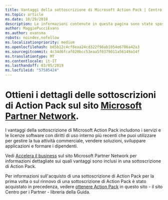 ```yaml
---
title: Vantaggi della sottoscrizione di Microsoft Action Pack | Centro per i partner
ms.topic: article
ms.date: 10/29/2018
description: Le informazioni contenute in questa pagina sono state spostate in https://partner.microsoft.com/membership/internal-use-software.
author: MaggiePucciEvans
ms.author: evansma
robots: noindex,nofollow
ms.localizationpriority: medium
ms.openlocfilehash: bd5b12c4cf8eaa24cd322f98ab1054e6786a42a3
ms.sourcegitcommit: 4c34d6fcaf020bcc53eaa5f0379011a56149a14f
ms.translationtype: MT
ms.contentlocale: it-IT
ms.lasthandoff: 03/05/2019
ms.locfileid: "57585424"
---
```

# <a name="get-action-pack-subscription-details-on-the-microsoft-partner-networkhttpspartnermicrosoftcommembershipinternal-use-software-site"></a>Ottieni i dettagli delle sottoscrizioni di Action Pack sul sito [Microsoft Partner Network](https://partner.microsoft.com/membership/internal-use-software). 

I vantaggi della sottoscrizione di Microsoft Action Pack includono i servizi e le licenze software con diritti di uso interno più recenti che puoi utilizzare per gestire la tua attività commerciale, vendere soluzioni, sviluppare applicazioni e formare i dipendenti.

Vedi [Accelera il business](https://partner.microsoft.com/membership/internal-use-software) sul sito Microsoft Partner Network per informazioni dettagliate sui quali vantaggi sono inclusi in una sottoscrizione di Action Pack.   

Per informazioni sull'acquisto di una sottoscrizione di Action Pack per la prima volta o sul rinnovo di una sottoscrizione di Action Pack è stato acquistato in precedenza, vedere [ottenere Action Pack](mpn-get-action-pack.md) in questo sito - il sito Centro per i Partner - libreria della Guida.


